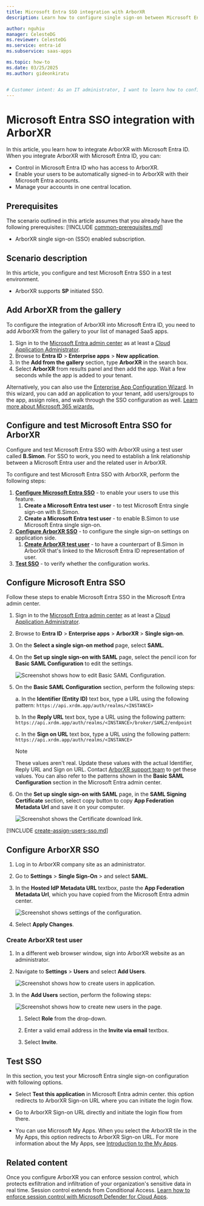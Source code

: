 ```yaml
---
title: Microsoft Entra SSO integration with ArborXR
description: Learn how to configure single sign-on between Microsoft Entra ID and ArborXR.

author: nguhiu
manager: CelesteDG
ms.reviewer: CelesteDG
ms.service: entra-id
ms.subservice: saas-apps

ms.topic: how-to
ms.date: 03/25/2025
ms.author: gideonkiratu


# Customer intent: As an IT administrator, I want to learn how to configure single sign-on between Microsoft Entra ID and ArborXR so that I can control who has access to ArborXR, enable automatic sign-in with Microsoft Entra accounts, and manage my accounts in one central location.
---
```


# Microsoft Entra SSO integration with ArborXR

In this article,  you learn how to integrate ArborXR with Microsoft Entra ID. When you integrate ArborXR with Microsoft Entra ID, you can:

* Control in Microsoft Entra ID who has access to ArborXR.
* Enable your users to be automatically signed-in to ArborXR with their Microsoft Entra accounts.
* Manage your accounts in one central location.

## Prerequisites
The scenario outlined in this article assumes that you already have the following prerequisites:
[!INCLUDE [common-prerequisites.md](~/identity/saas-apps/includes/common-prerequisites.md)]
* ArborXR single sign-on (SSO) enabled subscription.

## Scenario description

In this article,  you configure and test Microsoft Entra SSO in a test environment.

* ArborXR supports **SP** initiated SSO.

## Add ArborXR from the gallery

To configure the integration of ArborXR into Microsoft Entra ID, you need to add ArborXR from the gallery to your list of managed SaaS apps.

1. Sign in to the [Microsoft Entra admin center](https://entra.microsoft.com) as at least a [Cloud Application Administrator](~/identity/role-based-access-control/permissions-reference.md#cloud-application-administrator).
1. Browse to **Entra ID** > **Enterprise apps** > **New application**.
1. In the **Add from the gallery** section, type **ArborXR** in the search box.
1. Select **ArborXR** from results panel and then add the app. Wait a few seconds while the app is added to your tenant.

Alternatively, you can also use the [Enterprise App Configuration Wizard](https://portal.office.com/AdminPortal/home?Q=Docs#/azureadappintegration). In this wizard, you can add an application to your tenant, add users/groups to the app, assign roles, and walk through the SSO configuration as well. [Learn more about Microsoft 365 wizards.](/microsoft-365/admin/misc/azure-ad-setup-guides)

## Configure and test Microsoft Entra SSO for ArborXR

Configure and test Microsoft Entra SSO with ArborXR using a test user called **B.Simon**. For SSO to work, you need to establish a link relationship between a Microsoft Entra user and the related user in ArborXR.

To configure and test Microsoft Entra SSO with ArborXR, perform the following steps:

1. **[Configure Microsoft Entra SSO](#configure-microsoft-entra-sso)** - to enable your users to use this feature.
    1. **Create a Microsoft Entra test user** - to test Microsoft Entra single sign-on with B.Simon.
    1. **Create a Microsoft Entra test user** - to enable B.Simon to use Microsoft Entra single sign-on.
1. **[Configure ArborXR SSO](#configure-arborxr-sso)** - to configure the single sign-on settings on application side.
    1. **[Create ArborXR test user](#create-arborxr-test-user)** - to have a counterpart of B.Simon in ArborXR that's linked to the Microsoft Entra ID representation of user.
1. **[Test SSO](#test-sso)** - to verify whether the configuration works.

## Configure Microsoft Entra SSO

Follow these steps to enable Microsoft Entra SSO in the Microsoft Entra admin center.

1. Sign in to the [Microsoft Entra admin center](https://entra.microsoft.com) as at least a [Cloud Application Administrator](~/identity/role-based-access-control/permissions-reference.md#cloud-application-administrator).
1. Browse to **Entra ID** > **Enterprise apps** > **ArborXR** > **Single sign-on**.
1. On the **Select a single sign-on method** page, select **SAML**.
1. On the **Set up single sign-on with SAML** page, select the pencil icon for **Basic SAML Configuration** to edit the settings.

   ![Screenshot shows how to edit Basic SAML Configuration.](common/edit-urls.png "Basic Configuration")

1. On the **Basic SAML Configuration** section, perform the following steps:

    a. In the **Identifier (Entity ID)** text box, type a URL using the following pattern:
    `https://api.xrdm.app/auth/realms/<INSTANCE>`

    b. In the **Reply URL** text box, type a URL using the following pattern:
    `https://api.xrdm.app/auth/realms/<INSTANCE>/broker/SAML2/endpoint`

    c. In the **Sign on URL** text box, type a URL using the following pattern:
    `https://api.xrdm.app/auth/realms/<INSTANCE>`

	> [!NOTE]
	> These values aren't real. Update these values with the actual Identifier, Reply URL and Sign on URL. Contact [ArborXR support team](mailto:support@arborxr.com) to get these values. You can also refer to the patterns shown in the **Basic SAML Configuration** section in the Microsoft Entra admin center.

1. On the **Set up single sign-on with SAML** page, in the **SAML Signing Certificate** section, select copy button to copy **App Federation Metadata Url** and save it on your computer.

	![Screenshot shows the Certificate download link.](common/copy-metadataurl.png "Certificate")

[!INCLUDE [create-assign-users-sso.md](~/identity/saas-apps/includes/create-assign-users-sso.md)]

## Configure ArborXR SSO

1. Log in to ArborXR company site as an administrator.

1. Go to **Settings** > **Single Sign-On** > and select **SAML**.

1. In the **Hosted IdP Metadata URL** textbox, paste the **App Federation Metadata Url**, which you have copied from the Microsoft Entra admin center.

    ![Screenshot shows settings of the configuration.](./media/arborxr-tutorial/settings.png "Account")

1. Select **Apply Changes**.

### Create ArborXR test user

1. In a different web browser window, sign into ArborXR website as an administrator.

1. Navigate to **Settings** > **Users** and select **Add Users**.

    ![Screenshot shows how to create users in application.](./media/arborxr-tutorial/create.png "Users")

1. In the **Add Users** section, perform the following steps:

    ![Screenshot shows how to create new users in the page.](./media/arborxr-tutorial/details.png "Creating Users")

    1. Select **Role** from the drop-down.

    1. Enter a valid email address in the **Invite via email** textbox. 

    1. Select **Invite**.

## Test SSO 

In this section, you test your Microsoft Entra single sign-on configuration with following options.
 
* Select **Test this application** in Microsoft Entra admin center. this option redirects to ArborXR Sign-on URL where you can initiate the login flow.
 
* Go to ArborXR Sign-on URL directly and initiate the login flow from there.
 
* You can use Microsoft My Apps. When you select the ArborXR tile in the My Apps, this option redirects to ArborXR Sign-on URL. For more information about the My Apps, see [Introduction to the My Apps](https://support.microsoft.com/account-billing/sign-in-and-start-apps-from-the-my-apps-portal-2f3b1bae-0e5a-4a86-a33e-876fbd2a4510).


## Related content

Once you configure ArborXR you can enforce session control, which protects exfiltration and infiltration of your organization's sensitive data in real time. Session control extends from Conditional Access. [Learn how to enforce session control with Microsoft Defender for Cloud Apps](/cloud-app-security/proxy-deployment-any-app).